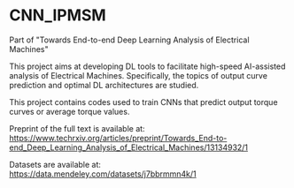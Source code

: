 # CNN_IPMSM
Part of "Towards End-to-end Deep Learning Analysis of Electrical Machines"

This project aims at developing DL tools to facilitate high-speed AI-assisted analysis of Electrical Machines.
Specifically, the topics of output curve prediction and optimal DL architectures are studied.

This project contains codes used to train CNNs that predict output torque curves or average torque values.

Preprint of the full text is available at: 
https://www.techrxiv.org/articles/preprint/Towards_End-to-end_Deep_Learning_Analysis_of_Electrical_Machines/13134932/1

Datasets are available at:
https://data.mendeley.com/datasets/j7bbrmmn4k/1
